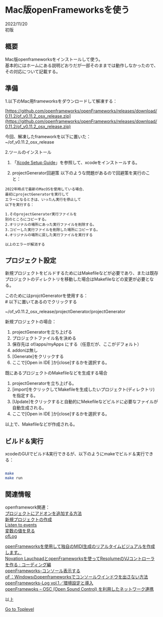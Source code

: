     
# Mac版openFrameworksを使う  

2022/11/20      
初版    
  
## 概要    
Mac版openframeworksをインストールして使う。  
基本的にはホームにある説明どおりだが一部そのままでは動作しなかったので、その対応について記載する。  

## 準備

1.以下のMac用frameworksをダウンロードして解凍する： 

[https://github.com/openframeworks/openFrameworks/releases/download/0.11.2/of_v0.11.2_osx_release.zip](https://github.com/openframeworks/openFrameworks/releases/download/0.11.2/of_v0.11.2_osx_release.zip)  

今回、解凍したframeworkを以下に置いた：  
~/of_v0.11.2_osx_release  


2.ツールのインストール  

1. 「[Xcode Setup Guide](https://openframeworks.cc/setup/xcode/)」を参照して、xcodeをインストールする。

2. projectGenerator回避策
以下のような問題があるので回避策を実行のこと：  
```
2022年時点で最新のMacOSを使用している場合、
最初にprojectGeneratorを実行して
エラーになるときは、いったん実行を停止して
以下を実行する：  

1.そのprojectGenerater実行ファイルを
別のところにコピーする。
2.オリジナルの場所にあった実行ファイルを削除する。
3.コピーした実行ファイルを削除した場所にコピーする。
4.オリジナルの場所に戻した実行ファイルを実行する

以上のエラーが解消する
```

## プロジェクト設定
新規プロジェクトをビルドするためにはMakefileなどが必要であり、または既存プロジェクトのディレクトリを移動した場合はMakefileなどの変更が必要となる。

このためにはprojctGeneratorを使用する：  
\# 以下に置いてあるのでクリックする  

~/of_v0.11.2_osx_release/projectGenerator/projectGenerator  

新規プロジェクトの場合：  
1. projectGeneratorを立ち上げる
1. プロジェクトファイル名を決める
1. 保存先は of/apps/myApps にする（任意だが、ここがデフォルト）
1. addonは無し
1. [Generate]をクリックする
1. ここで[Open in IDE ]か[close]するかを選択する。

既にあるプロジェクトのMakefileなどを生成する場合  
1. projectGeneratorを立ち上げる。
1. [import]をクリックしてMakefileを生成したいプロジェクト(ディレクトリ)を指定する。
1. [Update]をクリックすると自動的にMekefileなどビルドに必要なファイルが自動生成される。
1. ここで[Open in IDE ]か[close]するかを選択する。

以上で、Makefileなどが作成される。

## ビルド＆実行

xcodeのGUIでビルド&実行できるが、以下のようにmakeでビルド＆実行できる：  
  
```bash

make
make run
```

## 関連情報  
openframework関連：   
[プロジェクトにアドオンを追加する方法](https://openframeworks.cc/ja/learning/01_basics/how_to_add_addon_to_project/)  
[新規プロジェクトの作成](https://openframeworks.cc/ja/learning/01_basics/create_a_new_project/)  
[Listen to events](https://openframeworks.cc/learning/06_events/event_example_how_to/)  
[変数の値を見る](https://openframeworks.cc/ja/learning/01_basics/how_to_view_value/)  
[ofLog](https://openframeworks.cc/documentation/utils/ofLog/)  
  
[openFrameworksを使用して独自のMIDI生成のリアルタイムビジュアルを作成します。](https://ask.audio/articles/create-your-own-midi-generated-realtime-visuals-with-openframeworks/ja)  
[Novation LauchpadとopenFrameworksを使ってResolumeのVJコントローラを作る : コーディング編](https://artteknika.hatenablog.com/entry/2016/09/30/223230)  
[openFrameworks-コンソール表示する](https://qiita.com/y_UM4/items/99c875a7a32056d006b5)  
[oF：Windowsのopenframeworksでコンソールウインドウを出さない方法](http://wishupon.me/?p=312)  
[openFrameworks-Log vol.1／環境設定と導入](https://barbegenerativediary.com/tutorials/openframeworks-log-1-setup/)  
[openFramewoks – OSC (Open Sound Control) を利用したネットワーク連携](https://yoppa.org/ma2_10/2279.html)  

以上  

[Go to Toplevel](https://xshigee.github.io/web0/)  

